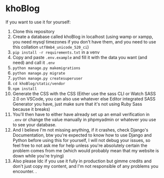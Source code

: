 # khoBlog

If you want to use it for yourself:
1. Clone this repository
2. Create a database called khoBlog in localhost (using wamp or xampp, you need mysql timezones if you don't have them, and you need to use this collation `utf8mb4_unicode_520_ci`)
3. `pip install -r requirements.txt` in a venv
4. Copy and paste `.env.example` and fill it with the data you want (and need) and call it `.env`
5. `python manage.py makemigrations`
6. `python manage.py migrate`
7. `python manage.py createsuperuser`
8. `cd khoBlog/static/vendor`
9. `npm install`
10. Generate the CSS with the CSS (Either use the sass CLI or Watch SASS 2.0 on VSCode, you can also use whatever else Editor integrated SASS Generator you have, just make sure that it's not using Ruby Sass because it breaks)
11. You'll then have to either have already set up an email verification in `.env` or change the value manually in phpmyadmin or whatever you use to see your database.
12. And I believe I'm not missing anything, if it crashes, check Django's Documentation, btw you're expected to know how to use Django and Python before using this for yourself, I will not debug your issues, so feel free to not ask me for help unless you're absolutely certain the problem comes from me (which would probably mean that my website is down while you're trying)
13. Also please Idc if you use it fully in production but gimme credits and don't just copy my content, and I'm not responsible of any problems you encounter.
.
